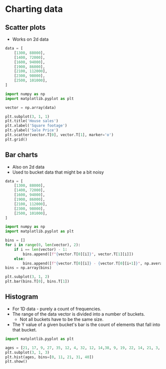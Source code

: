 # Charting data

## Scatter plots

* Works on 2d data

```py
data = [
    [1300, 88000],
    [1400, 72000],
    [1600, 94000],
    [1900, 86000],
    [2100, 112000],
    [2300, 98000],
    [2500, 101000],
]

import numpy as np
import matplotlib.pyplot as plt

vector = np.array(data)

plt.subplot(3, 1, 1)
plt.title('House sales')
plt.xlabel('Square footage')
plt.ylabel('Sale Price')
plt.scatter(vector.T[0], vector.T[1], marker='o')
plt.grid()
```

## Bar charts

* Also on 2d data
* Used to bucket data that might be a bit noisy

```python
data = [
    [1300, 88000],
    [1400, 72000],
    [1600, 94000],
    [1900, 86000],
    [2100, 112000],
    [2300, 98000],
    [2500, 101000],
]

import numpy as np
import matplotlib.pyplot as plt

bins = []
for i in range(0, len(vector), 2):
    if i == len(vector) - 1:
        bins.append([f"{vector.T[0][i]}", vector.T[1][i]])
    else:
        bins.append([f"{vector.T[0][i]} - {vector.T[0][i+1]}", np.average(vector.T[1][i:i+2])])
bins = np.array(bins)

plt.subplot(3, 1, 2)
plt.bar(bins.T[0], bins.T[1])
```

## Histogram

* For 1D data - purely a count of frequencies.
* The range of the data vector is divided into a number of buckets. 
  * Not all buckets have to be the same size.
* The Y value of a given bucket's bar is the count of elements that fall into that bucket.

```py
import matplotlib.pyplot as plt

ages = [21, 17, 9, 27, 35, 12, 4, 32, 12, 14,38, 9, 19, 22, 14, 21, 3, 8, 31, 15, 33, 29]
plt.subplot(3, 1, 3)
plt.hist(ages, bins=[0, 11, 21, 31, 40])
plt.show()
```
